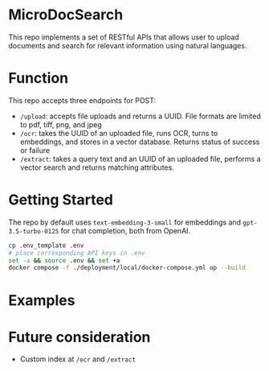 MicroDocSearch
===

This repo implements a set of RESTful APIs that allows user to upload documents and search for relevant information using natural languages.

# Function
This repo accepts three endpoints for POST:
- `/upload`: accepts file uploads and returns a UUID. File formats are limited to pdf, tiff, png, and jpeg
- `/ocr`: takes the UUID of an uploaded file, runs OCR, turns to embeddings, and stores in a vector database. Returns status of success or failure
- `/extract`: takes a query text and an UUID of an uploaded file, performs a vector search and returns matching attributes. 

# Getting Started
The repo by default uses `text-embedding-3-small` for embeddings and `gpt-3.5-turbo-0125` for chat completion, both from OpenAI. 
```sh
cp .env_template .env
# place corresponding API keys in .env
set -a && source .env && set +a
docker compose -f ./deployment/local/docker-compose.yml up --build
```

# Examples


# Future consideration
- Custom index at `/ocr` and `/extract`
